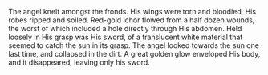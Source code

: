 The angel knelt amongst the fronds. His wings were torn and bloodied, His robes ripped and soiled. Red-gold ichor flowed from a half dozen wounds, the worst of which included a hole directly through His abdomen. Held loosely in His grasp was His sword, of a translucent white material that seemed to catch the sun in its grasp. The angel looked towards the sun one last time, and collapsed in the dirt. A great golden glow enveloped His body, and it disappeared, leaving only his sword.
